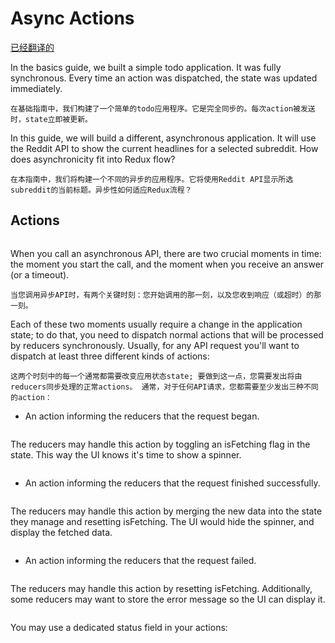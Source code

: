 # Async Actions

[已经翻译的](https://cn.redux.js.org/docs/advanced/AsyncActions.html)

In the basics guide, we built a simple todo application. It was fully synchronous. Every time an action was dispatched, the state was updated immediately.

```
在基础指南中，我们构建了一个简单的todo应用程序。它是完全同步的。每次action被发送时，state立即被更新。
```

In this guide, we will build a different, asynchronous application. It will use the Reddit API to show the current headlines for a selected subreddit. How does asynchronicity fit into Redux flow?

```
在本指南中，我们将构建一个不同的异步的应用程序。它将使用Reddit API显示所选subreddit的当前标题。异步性如何适应Redux流程？
```

## Actions

```

```

When you call an asynchronous API, there are two crucial moments in time: the moment you start the call, and the moment when you receive an answer (or a timeout).

```
当您调用异步API时，有两个关键时刻：您开始调用的那一刻，以及您收到响应（或超时）的那一刻。
```

Each of these two moments usually require a change in the application state; to do that, you need to dispatch normal actions that will be processed by reducers synchronously. Usually, for any API request you'll want to dispatch at least three different kinds of actions:

```
这两个时刻中的每一个通常都需要改变应用状态state; 要做到这一点，您需要发出将由reducers同步处理的正常actions。 通常，对于任何API请求，您都需要至少发出三种不同的action：
```

- An action informing the reducers that the request began.

```

```

The reducers may handle this action by toggling an isFetching flag in the state. This way the UI knows it's time to show a spinner.

```

```

- An action informing the reducers that the request finished successfully.

```

```

The reducers may handle this action by merging the new data into the state they manage and resetting isFetching. The UI would hide the spinner, and display the fetched data.

```

```

- An action informing the reducers that the request failed.

```

```

The reducers may handle this action by resetting isFetching. Additionally, some reducers may want to store the error message so the UI can display it.

```

```

You may use a dedicated status field in your actions:

```

```
